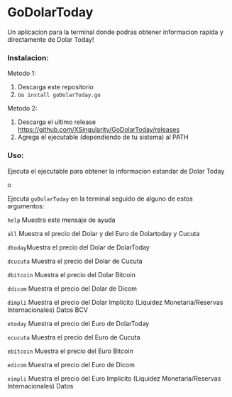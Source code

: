 # GoDolarToday
Un aplicacion para la terminal donde podras obtener informacion rapida y directamente de Dolar Today!

<h3>Instalacion:</h3>

Metodo 1:
1) Descarga este repositorio 
2) `Go install goDolarToday.go`

Metodo 2:
1) Descarga el ultimo release https://github.com/XSingularity/GoDolarToday/releases
2) Agrega el ejecutable (dependiendo de tu sistema) al PATH

<h3>Uso:</h3>

Ejecuta el ejecutable para obtener la informacion estandar de Dolar Today

o

Ejecuta `goDolarToday` en la terminal seguido de alguno de estos argumentos:

`help`	Muestra este mensaje de ayuda

`all`	Muestra el precio del Dolar y del Euro de Dolartoday y Cucuta

`dtoday`Muestra el precio del Dolar de DolarToday

`dcucuta`	Muestra el precio del Dolar de Cucuta

`dbitcoin`	Muestra el precio del Dolar Bitcoin

`ddicom`	Muestra el precio del Dolar de Dicom

`dimpli`	Muestra el precio del Dolar Implicito (Liquidez Monetaria/Reservas Internacionales) Datos BCV

`etoday`	Muestra el precio del Euro de DolarToday

`ecucuta`	Muestra el precio del Euro de Cucuta

`ebitcoin` Muestra el precio del Euro Bitcoin

`edicom` Muestra el precio del Euro de Dicom

`eimpli`	Muestra el precio del Euro Implicito (Liquidez Monetaria/Reservas Internacionales) Datos 
